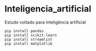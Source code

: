 # Inteligencia_artificial
Estudo voltado para inteligência artificial

`pip install pandas`<br>
`pip install scikit-learn`<br>
`pip install streamlist`<br>
`pip install matplotlib`<br>

